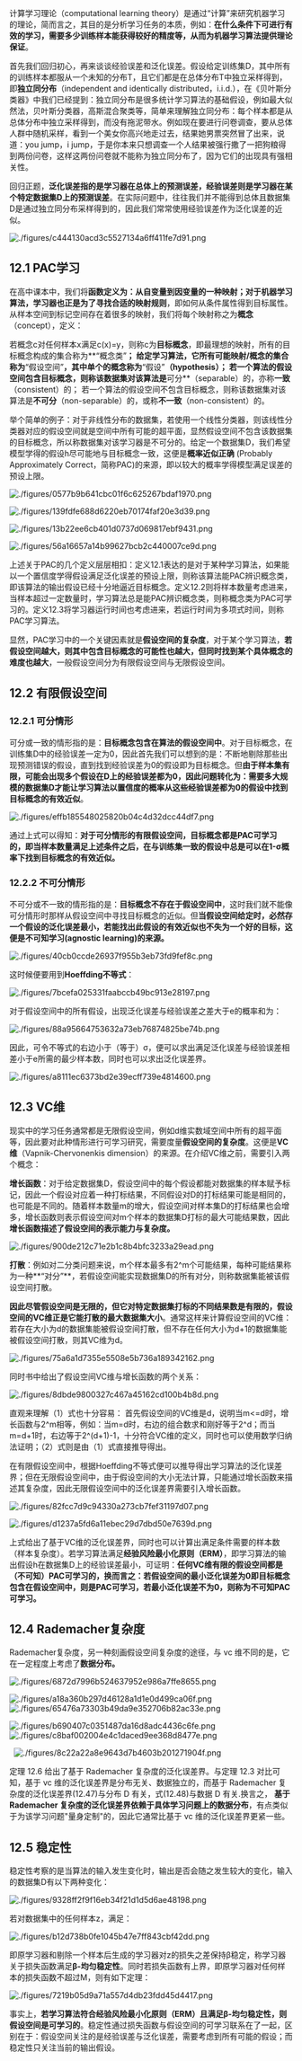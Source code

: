 

计算学习理论（computational learning theory）是通过“计算”来研究机器学习的理论，简而言之，其目的是分析学习任务的本质，例如：**在什么条件下可进行有效的学习，需要多少训练样本能获得较好的精度等，从而为机器学习算法提供理论保证**。



首先我们回归初心，再来谈谈经验误差和泛化误差。假设给定训练集D，其中所有的训练样本都服从一个未知的分布T，且它们都是在总体分布T中独立采样得到，即**独立同分布**（independent and identically distributed，i.i.d.），在《贝叶斯分类器》中我们已经提到：独立同分布是很多统计学习算法的基础假设，例如最大似然法，贝叶斯分类器，高斯混合聚类等，简单来理解独立同分布：每个样本都是从总体分布中独立采样得到，而没有拖泥带水。例如现在要进行问卷调查，要从总体人群中随机采样，看到一个美女你高兴地走过去，结果她男票突然冒了出来，说道：you jump，i jump，于是你本来只想调查一个人结果被强行撒了一把狗粮得到两份问卷，这样这两份问卷就不能称为独立同分布了，因为它们的出现具有强相关性。

回归正题，**泛化误差指的是学习器在总体上的预测误差，经验误差则是学习器在某个特定数据集D上的预测误差**。在实际问题中，往往我们并不能得到总体且数据集D是通过独立同分布采样得到的，因此我们常常使用经验误差作为泛化误差的近似。


![./figures/c444130acd3c5527134a6ff411fe7d91.png](./figures/c444130acd3c5527134a6ff411fe7d91.png)


## 12.1 PAC学习


在高中课本中，我们将**函数定义为：从自变量到因变量的一种映射；对于机器学习算法，学习器也正是为了寻找合适的映射规则**，即如何从条件属性得到目标属性。从样本空间到标记空间存在着很多的映射，我们将每个映射称之为**概念**（concept），定义：


若概念c对任何样本x满足c(x)=y，则称c为**目标概念**，即最理想的映射，所有的目标概念构成的集合称为**“概念类”**； 给定学习算法，它所有可能映射/概念的集合称为**“假设空间”**，其中单个的概念称为**“假设”**（hypothesis）； 若一个算法的假设空间包含目标概念，则称该数据集对该算法是**可分**（separable）的，亦称**一致**（consistent）的； 若一个算法的假设空间不包含目标概念，则称该数据集对该算法是**不可分**（non-separable）的，或称**不一致**（non-consistent）的。


举个简单的例子：对于非线性分布的数据集，若使用一个线性分类器，则该线性分类器对应的假设空间就是空间中所有可能的超平面，显然假设空间不包含该数据集的目标概念，所以称数据集对该学习器是不可分的。给定一个数据集D，我们希望模型学得的假设h尽可能地与目标概念一致，这便是**概率近似正确** (Probably Approximately Correct，简称PAC)的来源，即以较大的概率学得模型满足误差的预设上限。


![./figures/0577b9b641cbc01f6c625267bdaf1970.png](./figures/0577b9b641cbc01f6c625267bdaf1970.png)



![./figures/139fdfe688d6220eb70174faf20e3d39.png](./figures/139fdfe688d6220eb70174faf20e3d39.png)



![./figures/13b22ee6cb401d0737d069817ebf9431.png](./figures/13b22ee6cb401d0737d069817ebf9431.png)



![./figures/56a16657a14b99627bcb2c440007ce9d.png](./figures/56a16657a14b99627bcb2c440007ce9d.png)


上述关于PAC的几个定义层层相扣：定义12.1表达的是对于某种学习算法，如果能以一个置信度学得假设满足泛化误差的预设上限，则称该算法能PAC辨识概念类，即该算法的输出假设已经十分地逼近目标概念。定义12.2则将样本数量考虑进来，当样本超过一定数量时，学习算法总是能PAC辨识概念类，则称概念类为PAC可学习的。定义12.3将学习器运行时间也考虑进来，若运行时间为多项式时间，则称PAC学习算法。

显然，PAC学习中的一个关键因素就是**假设空间的复杂度**，对于某个学习算法，**若假设空间越大，则其中包含目标概念的可能性也越大，但同时找到某个具体概念的难度也越大**，一般假设空间分为有限假设空间与无限假设空间。

## 12.2 有限假设空间


### 12.2.1 可分情形


可分或一致的情形指的是：**目标概念包含在算法的假设空间中**。对于目标概念，在训练集D中的经验误差一定为0，因此首先我们可以想到的是：不断地剔除那些出现预测错误的假设，直到找到经验误差为0的假设即为目标概念。但**由于样本集有限，可能会出现多个假设在D上的经验误差都为0，因此问题转化为：需要多大规模的数据集D才能让学习算法以置信度的概率从这些经验误差都为0的假设中找到目标概念的有效近似**。


![./figures/effb185548025820b04c4d32dcc44df7.png](./figures/effb185548025820b04c4d32dcc44df7.png)


通过上式可以得知：**对于可分情形的有限假设空间，目标概念都是PAC可学习的，即当样本数量满足上述条件之后，在与训练集一致的假设中总是可以在1-σ概率下找到目标概念的有效近似。**

### 12.2.2 不可分情形


不可分或不一致的情形指的是：**目标概念不存在于假设空间中**，这时我们就不能像可分情形时那样从假设空间中寻找目标概念的近似。但**当假设空间给定时，必然存一个假设的泛化误差最小，若能找出此假设的有效近似也不失为一个好的目标，这便是不可知学习(agnostic learning)的来源。**


![./figures/40cb0ccde26937f955b3eb73fd9fef8c.png](./figures/40cb0ccde26937f955b3eb73fd9fef8c.png)


这时候便要用到**Hoeffding不等式**：


![./figures/7bcefa025331faabccb49bc913e28197.png](./figures/7bcefa025331faabccb49bc913e28197.png)


对于假设空间中的所有假设，出现泛化误差与经验误差之差大于e的概率和为：


![./figures/88a95664753632a73eb76874825be74b.png](./figures/88a95664753632a73eb76874825be74b.png)


因此，可令不等式的右边小于（等于）σ，便可以求出满足泛化误差与经验误差相差小于e所需的最少样本数，同时也可以求出泛化误差界。


![./figures/a8111ec6373bd2e39ecff739e4814600.png](./figures/a8111ec6373bd2e39ecff739e4814600.png)


## 12.3 VC维


现实中的学习任务通常都是无限假设空间，例如d维实数域空间中所有的超平面等，因此要对此种情形进行可学习研究，需要度量**假设空间的复杂度**。这便是**VC维**（Vapnik-Chervonenkis dimension）的来源。在介绍VC维之前，需要引入两个概念：


**增长函数**：对于给定数据集D，假设空间中的每个假设都能对数据集的样本赋予标记，因此一个假设对应着一种打标结果，不同假设对D的打标结果可能是相同的，也可能是不同的。随着样本数量m的增大，假设空间对样本集D的打标结果也会增多，增长函数则表示假设空间对m个样本的数据集D打标的最大可能结果数，因此**增长函数描述了假设空间的表示能力与复杂度。**



![./figures/900de212c71e2b1c8b4bfc3233a29ead.png](./figures/900de212c71e2b1c8b4bfc3233a29ead.png)



**打散**：例如对二分类问题来说，m个样本最多有2^m个可能结果，每种可能结果称为一种**“对分”**，若假设空间能实现数据集D的所有对分，则称数据集能被该假设空间打散。


**因此尽管假设空间是无限的，但它对特定数据集打标的不同结果数是有限的，假设空间的VC维正是它能打散的最大数据集大小**。通常这样来计算假设空间的VC维：若存在大小为d的数据集能被假设空间打散，但不存在任何大小为d+1的数据集能被假设空间打散，则其VC维为d。


![./figures/75a6a1d7355e5508e5b736a189342162.png](./figures/75a6a1d7355e5508e5b736a189342162.png)


同时书中给出了假设空间VC维与增长函数的两个关系：


![./figures/8dbde9800327c467a45162cd100b4b8d.png](./figures/8dbde9800327c467a45162cd100b4b8d.png)


直观来理解（1）式也十分容易： 首先假设空间的VC维是d，说明当m<=d时，增长函数与2^m相等，例如：当m=d时，右边的组合数求和刚好等于2^d；而当m=d+1时，右边等于2^(d+1)-1，十分符合VC维的定义，同时也可以使用数学归纳法证明；（2）式则是由（1）式直接推导得出。

在有限假设空间中，根据Hoeffding不等式便可以推导得出学习算法的泛化误差界；但在无限假设空间中，由于假设空间的大小无法计算，只能通过增长函数来描述其复杂度，因此无限假设空间中的泛化误差界需要引入增长函数。


![./figures/82fcc7d9c94330a273cb7fef31197d07.png](./figures/82fcc7d9c94330a273cb7fef31197d07.png)



![./figures/d1237a5fd6a11ebec29d7dbd50e7639d.png](./figures/d1237a5fd6a11ebec29d7dbd50e7639d.png)


上式给出了基于VC维的泛化误差界，同时也可以计算出满足条件需要的样本数（样本复杂度）。若学习算法满足**经验风险最小化原则（ERM）**，即学习算法的输出假设h在数据集D上的经验误差最小，可证明：**任何VC维有限的假设空间都是（不可知）PAC可学习的，换而言之：若假设空间的最小泛化误差为0即目标概念包含在假设空间中，则是PAC可学习，若最小泛化误差不为0，则称为不可知PAC可学习。**

## 12.4 Rademacher复杂度


Rademacher复杂度，另一种刻画假设空间复杂度的途径，与 vc 维不同的是，它在一定程度上考虑了**数据分布。**


![./figures/6872d7996b524637952e986a7ffe8655.png](./figures/6872d7996b524637952e986a7ffe8655.png)



![./figures/a18a360b297d46128a1d1e0d499ca06f.png](./figures/a18a360b297d46128a1d1e0d499ca06f.png)
 
![./figures/65476a73303b49da9e352706b82ac33e.png](./figures/65476a73303b49da9e352706b82ac33e.png)



![./figures/b690407c0351487da16d8adc4436c6fe.png](./figures/b690407c0351487da16d8adc4436c6fe.png)
 
![./figures/c8baf002004e4c1daced9ee368d8477e.png](./figures/c8baf002004e4c1daced9ee368d8477e.png)


 
![./figures/8c22a22a8e9643d7b4603b201271904f.png](./figures/8c22a22a8e9643d7b4603b201271904f.png)


定理 12.6 给出了基于 Rademacher 复杂度的泛化误差界。与定理 12.3 对比可知，基于 vc 维的泛化误差界是分布无关、数据独立的，而基于 Rademacher 复杂度的泛化误差界(12.47)与分布 D 有关，式(12.48)与数据 D 有关.换言之， **基于 Rademacher 复杂度的泛化误差界依赖于具体学习问题上的数据分布**，有点类似于为该学习问题"量身定制"的，因此它通常比基于 vc 维的泛化误差界更紧一些。

## 12.5 稳定性


稳定性考察的是当算法的输入发生变化时，输出是否会随之发生较大的变化，输入的数据集D有以下两种变化：


![./figures/9328ff2f9f16eb34f21d1d5d6ae48198.png](./figures/9328ff2f9f16eb34f21d1d5d6ae48198.png)


若对数据集中的任何样本z，满足：


![./figures/b12d738b0fe1045b47e7ff843cbf42dd.png](./figures/b12d738b0fe1045b47e7ff843cbf42dd.png)


即原学习器和剔除一个样本后生成的学习器对z的损失之差保持β稳定，称学习器关于损失函数满足**β-均匀稳定性**。同时若损失函数有上界，即原学习器对任何样本的损失函数不超过M，则有如下定理：


![./figures/7219b05d9a71a557d4db23fdd45d4417.png](./figures/7219b05d9a71a557d4db23fdd45d4417.png)


事实上，**若学习算法符合经验风险最小化原则（ERM）且满足β-均匀稳定性，则假设空间是可学习的**。稳定性通过损失函数与假设空间的可学习联系在了一起，区别在于：假设空间关注的是经验误差与泛化误差，需要考虑到所有可能的假设；而稳定性只关注当前的输出假设。

